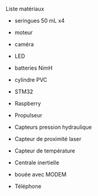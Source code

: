 Liste matériaux
- seringues 50 mL x4
- moteur

- caméra
- LED

- batteries NimH

- cylindre PVC

- STM32
- Raspberry

- Propulseur

- Capteurs pression hydraulique
- Capteur de proximité laser
- Capteur de température
- Centrale inertielle

- bouée avec MODEM
- Téléphone

